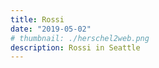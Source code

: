 ```yaml
---
title: Rossi
date: "2019-05-02"
# thumbnail: ./herschel2web.png
description: Rossi in Seattle
---
```


